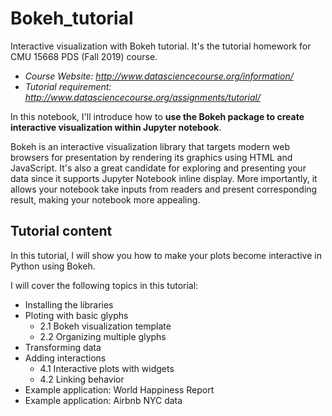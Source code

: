 # Bokeh_tutorial
Interactive visualization with Bokeh tutorial. It's the tutorial homework for CMU 15668 PDS (Fall 2019) course.<br>
- *Course Website: http://www.datasciencecourse.org/information/* <br>
- *Tutorial requirement: http://www.datasciencecourse.org/assignments/tutorial/*

In this notebook, I'll introduce how to **use the Bokeh package to create interactive visualization within Jupyter notebook**. 

Bokeh is an interactive visualization library that targets modern web browsers for presentation by rendering its graphics using HTML and JavaScript. It's also a great candidate for exploring and presenting your data since it supports Jupyter Notebook inline display. More importantly, it allows your notebook take inputs from readers and present corresponding result, making your notebook more appealing.

## Tutorial content
In this tutorial, I will show you how to make your plots become interactive in Python using Bokeh.

I will cover the following topics in this tutorial:

- Installing the libraries
- Ploting with basic glyphs
  - 2.1 Bokeh visualization template
  - 2.2 Organizing multiple glyphs
- Transforming data
- Adding interactions
  - 4.1 Interactive plots with widgets
  - 4.2 Linking behavior
- Example application: World Happiness Report
- Example application: Airbnb NYC data
